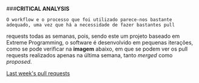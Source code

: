 ###**CRITICAL ANALYSIS**


    O workflow e o processo que foi utilizado parece-nos bastante adequado, uma vez que há a necessidade de fazer bastantes pull
requests todas as semanas, pois, sendo este um projeto baseado em Extreme Programming, o software é desenvolvido em pequenas
iterações, como se pode verificar na **imagem** abaixo, em que se podem ver os pull requests realizados apenas na última
semana, tanto *merged* como *proposed*.



[Last week's pull requests](https://fbcdn-photos-h-a.akamaihd.net/hphotos-ak-xtp1/v/t34.0-0/p206x206/12067780_1129073363786934_1120666679_n.jpg?oh=4821438a77387afcf53ad5f8fe968b58&oe=56141E82&__gda__=1444163079_38403de5e6fae0bf3a9b4544e7455cd5)
